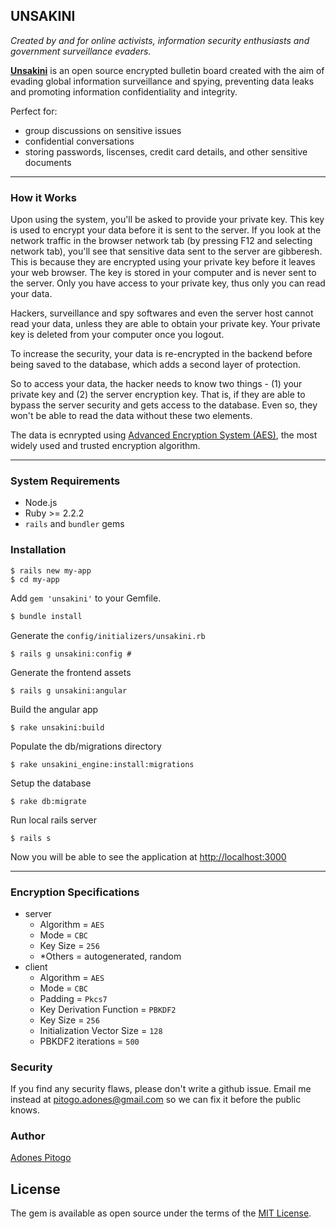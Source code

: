 

UNSAKINI
-----------
*Created by and for online activists, information security enthusiasts and government surveillance evaders.*


**[Unsakini](https://www.unsakini.com)** is an open source encrypted bulletin board created with the aim of evading global information surveillance and spying, preventing data leaks and promoting information confidentiality and integrity.

Perfect for:

 - group discussions on sensitive issues
 - confidential conversations
 - storing passwords, liscenses, credit card details, and other sensitive documents


-------------------------

### How it Works
Upon using the system, you'll be asked to provide your private key. This key is used to encrypt your data before it is sent to the server. If you look at the network traffic in the browser network tab (by pressing F12 and selecting network tab), you'll see that sensitive data sent to the server are gibberesh. This is because they are encrypted using your private key before it leaves your web browser. The key is stored in your computer and is never sent to the server. Only you have access to your private key, thus only you can read your data.

Hackers, surveillance and spy softwares and even the server host cannot read your data, unless they are able to obtain your private key. Your private key is deleted from your computer once you logout.

To increase the security, your data is re-encrypted in the backend before being saved to the database, which adds a second layer of protection.

So to access your data, the hacker needs to know two things - (1) your private key and (2) the server encryption key. That is, if they are able to bypass the server security and gets access to the database. Even so, they won't be able to read the data without these two elements.

The data is ecnrypted using [Advanced Encryption System (AES)](https://en.wikipedia.org/wiki/Advanced_Encryption_Standard), the most widely used and trusted encryption algorithm.

------

### System Requirements
 - Node.js
 - Ruby >= 2.2.2
 - `rails` and `bundler` gems

### Installation

```
$ rails new my-app
$ cd my-app
```
Add `gem 'unsakini'` to your Gemfile.
```bash
$ bundle install
```
Generate the `config/initializers/unsakini.rb`
```
$ rails g unsakini:config # 
```
Generate the frontend assets
```
$ rails g unsakini:angular 
```
Build the angular app
```
$ rake unsakini:build
```
Populate the db/migrations directory
```
$ rake unsakini_engine:install:migrations
```
Setup the database
```
$ rake db:migrate
```

Run local rails server
```
$ rails s
```
Now you will be able to see the application at [http://localhost:3000](http://localhost:3000)

------------------------------

### Encryption Specifications

  - server
    - Algorithm = `AES`
    - Mode = `CBC`
    - Key Size = `256`
    - *Others = autogenerated, random
  - client
    - Algorithm = `AES`
    - Mode = `CBC`
    - Padding = `Pkcs7`
    - Key Derivation Function = `PBKDF2`
    - Key Size = `256`
    - Initialization Vector Size = `128`
    - PBKDF2 iterations = `500`

### Security
  If you find any security flaws, please don't write a github issue. Email me instead at pitogo.adones@gmail.com so we can fix it before the public knows.

### Author
[Adones Pitogo](http://adonespitogo.com)

## License
The gem is available as open source under the terms of the [MIT License](http://opensource.org/licenses/MIT).
